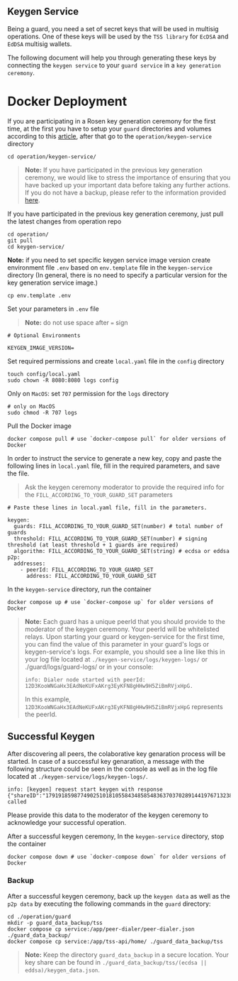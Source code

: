 ## Keygen Service

Being a guard, you need a set of secret keys that will be used in multisig operations. One of these keys will be used by the `TSS library` for `EcDSA` and `EdDSA` multisig wallets. 

The following document will help you through generating these keys by connecting the `keygen service` to your `guard service` in a `key generation ceremony`.

# Docker Deployment

If you are participating in a Rosen key generation ceremony for the first time, at the first you have to setup your `guard` directories and volumes according to this [article](../guard/setup.md#docker-deployment), after that go to the `operation/keygen-service` directory

```shell
cd operation/keygen-service/
```
 
>**Note:** If you have participated in the previous key generation ceremony, we would like to stress the importance of ensuring that you have backed up your important data before taking any further actions. If you do not have a backup, please refer to the information provided [here](#backup).

If you have participated in the previous key generation ceremony, just pull the latest changes from operation repo

```shell
cd operation/
git pull
cd keygen-service/
```

**Note:** if you need to set specific keygen service image version create environment file `.env` based on `env.template` file in the `keygen-service` directory (In general, there is no need to specify a particular version for the key generation service image.)

```shell
cp env.template .env
```

Set your parameters in `.env` file 
>**Note:** do not use space after `=` sign

```shell
# Optional Environments

KEYGEN_IMAGE_VERSION=
```

Set required permissions and create `local.yaml` file in the `config` directory

```shell
touch config/local.yaml
sudo chown -R 8080:8080 logs config
```

Only on `MacOS`: set `707` permission for the `logs` directory

```shell
# only on MacOS
sudo chmod -R 707 logs
```

Pull the Docker image

  ```shell
  docker compose pull # use `docker-compose pull` for older versions of Docker
  ```

In order to instruct the service to generate a new key, copy and paste the following lines in `local.yaml` file, fill in the required parameters, and save the file.
  > Ask the keygen ceremony moderator to provide the required info for the `FILL_ACCORDING_TO_YOUR_GUARD_SET` parameters

```shell
# Paste these lines in local.yaml file, fill in the parameters.

keygen: 
  guards: FILL_ACCORDING_TO_YOUR_GUARD_SET(number) # total number of guards
  threshold: FILL_ACCORDING_TO_YOUR_GUARD_SET(number) # signing threshold (at least threshold + 1 guards are required)
  algorithm: FILL_ACCORDING_TO_YOUR_GUARD_SET(string) # ecdsa or eddsa
p2p:
  addresses:
    - peerId: FILL_ACCORDING_TO_YOUR_GUARD_SET
      address: FILL_ACCORDING_TO_YOUR_GUARD_SET
```

In the `keygen-service` directory, run the container
  
```shell
docker compose up # use `docker-compose up` for older versions of Docker
```

> **Note:**
> Each guard has a unique peerId that you should provide to the moderator of the keygen ceremony. Your peerId will be whitelisted relays. Upon starting your guard or keygen-service for the first time, you can find the value of this parameter in your guard's logs or keygen-service's logs. For example, you should see a line like this in your log file located at `./keygen-service/logs/keygen-logs/` or ./guard/logs/guard-logs/ or in your console:
> ```
> info: Dialer node started with peerId: 12D3KooWNGaHx3EAdNeKUFxAKrg3EyKFN8gHHw9H5ZiBmRVjxHpG.
> ```
> In this example, `12D3KooWNGaHx3EAdNeKUFxAKrg3EyKFN8gHHw9H5ZiBmRVjxHpG` represents the peerId.


## Successful Keygen

After discovering all peers, the colaborative key genaration process will be started. In case of a successful key genaration, a message with the following structure could be seen in the console as well as in the log file located at `./keygen-service/logs/keygen-logs/`.

```
info: [keygen] request start keygen with response {"shareID":"17919185987749025101810558434858548363703702891441976713238832618792983045264897561171919","pubKey":"9a685c62d667fd99c22dbd1d8e97b27a268003e146ac8af74b03c5a1f25f4f5f","status":"success"} called
```
Please provide this data to the moderator of the keygen ceremony to acknowledge your successful operation.

After a successful keygen ceremony, In the `keygen-service` directory, stop the container
  
```shell
docker compose down # use `docker-compose down` for older versions of Docker
```

### Backup

After a successful keygen ceremony, back up the `keygen data` as well as the `p2p data` by executing the following commands in the `guard` directory:

```shell
cd ./operation/guard
mkdir -p guard_data_backup/tss
docker compose cp service:/app/peer-dialer/peer-dialer.json ./guard_data_backup/
docker compose cp service:/app/tss-api/home/ ./guard_data_backup/tss
```

> **Note:**
> Keep the directory `guard_data_backup` in a secure location. Your key share can be found in `./guard_data_backup/tss/(ecdsa || eddsa)/keygen_data.json`.
